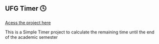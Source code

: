 ## UFG Timer 🕓

[Acess the project here](https://ufg-timer.vercel.app/)

This is a Simple Timer project to calculate the remaining time until the end of the academic semester
